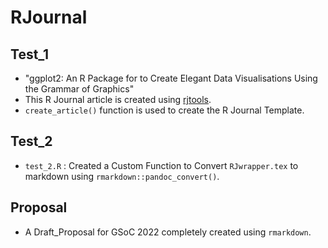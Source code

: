 # RJournal
## Test_1
- "ggplot2: An R Package for to Create Elegant Data Visualisations Using the Grammar of Graphics"
- This R Journal article is created using [rjtools](https://github.com/rjournal/rjtools).
- `create_article()` function is used to create the R Journal Template.
## Test_2
- `test_2.R` : Created a Custom Function to Convert `RJwrapper.tex` to markdown using `rmarkdown::pandoc_convert()`.
## Proposal
- A Draft_Proposal for GSoC 2022 completely created using `rmarkdown`.
